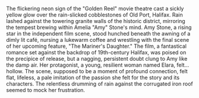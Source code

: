 The flickering neon sign of the "Golden Reel" movie theatre cast a sickly yellow glow over the rain-slicked cobblestones of  Old Port, Halifax.  Rain lashed against the towering granite walls of the historic district, mirroring the tempest brewing within Amelia "Amy"  Stone's mind.  Amy Stone, a rising star in the independent film scene, stood hunched beneath the awning of a dimly lit café, nursing a lukewarm coffee and wrestling with the final scene of her upcoming feature, "The Mariner's Daughter."  The film, a fantastical romance set against the backdrop of 19th-century Halifax, was poised on the precipice of release, but a nagging, persistent doubt clung to Amy like the damp air.  Her protagonist, a young, resilient woman named Elara, felt… hollow.  The scene, supposed to be a moment of profound connection, felt flat, lifeless, a pale imitation of the passion she felt for the story and its characters. The relentless drumming of rain against the corrugated iron roof seemed to mock her frustration.
